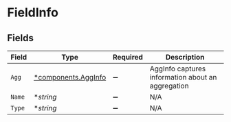 # FieldInfo


## Fields

| Field                                                     | Type                                                      | Required                                                  | Description                                               |
| --------------------------------------------------------- | --------------------------------------------------------- | --------------------------------------------------------- | --------------------------------------------------------- |
| `Agg`                                                     | [*components.AggInfo](../../models/components/agginfo.md) | :heavy_minus_sign:                                        | AggInfo captures information about an aggregation         |
| `Name`                                                    | **string*                                                 | :heavy_minus_sign:                                        | N/A                                                       |
| `Type`                                                    | **string*                                                 | :heavy_minus_sign:                                        | N/A                                                       |